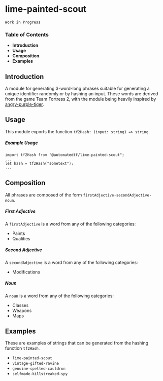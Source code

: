 # lime-painted-scout
`Work in Progress`

### **Table of Contents**
- **Introduction**
- **Usage**
- **Composition**
- **Examples**

## Introduction

A module for generating 3-word-long phrases suitable for generating a unique identifier randomly or by hashing an input. These words are derived from the game Team Fortress 2, with the module being heavily inspired by [angry-purple-tiger](https://github.com/helium/angry-purple-tiger).

## Usage
This module exports the function `tf2Hash: (input: string) => string`.

##### Example Usage
```
import tf2Hash from "@automatedtf/lime-painted-scout";
...
let hash = tf2Hash("sometext");
...
```

## Composition
All phrases are composed of the form `firstAdjective-secondAdjective-noun`.

##### First Adjective
A `firstAdjective` is a word from any of the following categories:
- Paints
- Qualities

##### Second Adjective
A `secondAdjective` is a word from any of the following categories:
- Modifications

##### Noun
A `noun` is a word from any of the following categories:
- Classes
- Weapons
- Maps

## Examples
These are examples of strings that can be generated from the hashing function `tf2Hash`.
- `lime-painted-scout`
- `vintage-gifted-ravine`
- `genuine-spelled-cauldron`
- `selfmade-killstreaked-spy`